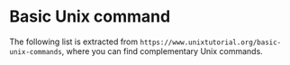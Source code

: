 # Basic Unix command

The following list is extracted from ```https://www.unixtutorial.org/basic-unix-commands```,
where you can find complementary Unix commands.
